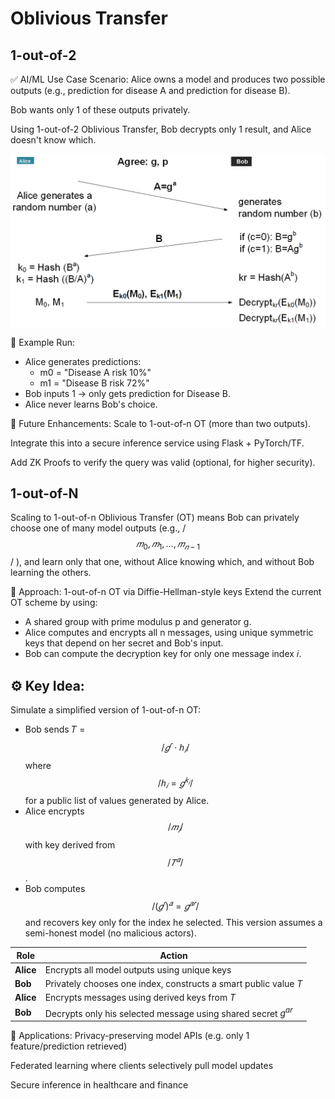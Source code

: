 # Oblivious Transfer 

## 1-out-of-2

✅ AI/ML Use Case Scenario:
Alice owns a model and produces two possible outputs (e.g., prediction for disease A and prediction for disease B).

Bob wants only 1 of these outputs privately.

Using 1-out-of-2 Oblivious Transfer, Bob decrypts only 1 result, and Alice doesn't know which.

![ot_1_of_2](ot_1_of_2.png)

🧪 Example Run:
- Alice generates predictions:
	- m0 = "Disease A risk 10%"
	- m1 = "Disease B risk 72%"
- Bob inputs 1 → only gets prediction for Disease B.
- Alice never learns Bob's choice.

🧠 Future Enhancements:
Scale to 1-out-of-n OT (more than two outputs).

Integrate this into a secure inference service using Flask + PyTorch/TF.

Add ZK Proofs to verify the query was valid (optional, for higher security).

## 1-out-of-N

Scaling to 1-out-of-n Oblivious Transfer (OT) means Bob can privately choose one of many model outputs (e.g., /$$ 𝑚_0 , 𝑚_1 , … , 𝑚_{𝑛 − 1}​ $$/ ), and learn only that one, without Alice knowing which, and without Bob learning the others.

🔐 Approach: 1-out-of-n OT via Diffie-Hellman-style keys
Extend the current OT scheme by using:
- A shared group with prime modulus p and generator g.
- Alice computes and encrypts all n messages, using unique symmetric keys that depend on her secret and Bob's input.
- Bob can compute the decryption key for only one message index 𝑖.

## ⚙️ Key Idea: 
Simulate a simplified version of 1-out-of-n OT: 
- Bob sends 𝑇 = $$/ 𝑔^𝑟 ⋅ ℎ_𝑖 /$$ ​ where $$/ ℎ_𝑖 = 𝑔^{𝑘_𝑖} /$$ ​ for a public list of values generated by Alice. 
- Alice encrypts $$/  𝑚_𝑖 ​ /$$ with key derived from $$/ 𝑇^𝑎 /$$. 
- Bob computes $$/ ( 𝑔^𝑟 ) ^𝑎 = 𝑔 ^{𝑎𝑟} /$$  and recovers key only for the index he selected. This version assumes a semi-honest model (no malicious actors).

| Role      | Action                                                           |
| --------- | ---------------------------------------------------------------- |
| **Alice** | Encrypts all model outputs using unique keys                     |
| **Bob**   | Privately chooses one index, constructs a smart public value $T$ |
| **Alice** | Encrypts messages using derived keys from $T$                    |
| **Bob**   | Decrypts only his selected message using shared secret $g^{ar}$  |

🧪 Applications:
Privacy-preserving model APIs (e.g. only 1 feature/prediction retrieved)

Federated learning where clients selectively pull model updates

Secure inference in healthcare and finance


